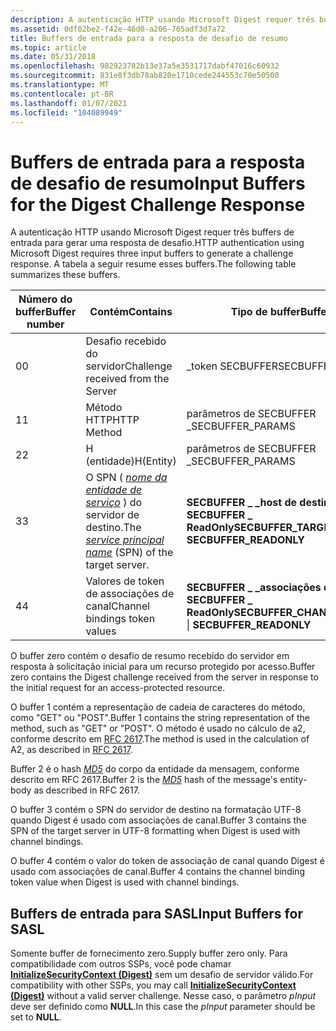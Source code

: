 ```yaml
---
description: A autenticação HTTP usando Microsoft Digest requer três buffers de entrada para gerar uma resposta de desafio. A tabela a seguir resume esses buffers.
ms.assetid: 0df02be2-f42e-46d0-a206-765adf3d7a72
title: Buffers de entrada para a resposta de desafio de resumo
ms.topic: article
ms.date: 05/31/2018
ms.openlocfilehash: 982923782b13e37a5e3531717dabf47016c60932
ms.sourcegitcommit: 831e8f3db78ab820e1710cede244553c70e50500
ms.translationtype: MT
ms.contentlocale: pt-BR
ms.lasthandoff: 01/07/2021
ms.locfileid: "104089949"
---
```

# <a name="input-buffers-for-the-digest-challenge-response"></a><span data-ttu-id="65ef8-104">Buffers de entrada para a resposta de desafio de resumo</span><span class="sxs-lookup"><span data-stu-id="65ef8-104">Input Buffers for the Digest Challenge Response</span></span>

<span data-ttu-id="65ef8-105">A autenticação HTTP usando Microsoft Digest requer três buffers de entrada para gerar uma resposta de desafio.</span><span class="sxs-lookup"><span data-stu-id="65ef8-105">HTTP authentication using Microsoft Digest requires three input buffers to generate a challenge response.</span></span> <span data-ttu-id="65ef8-106">A tabela a seguir resume esses buffers.</span><span class="sxs-lookup"><span data-stu-id="65ef8-106">The following table summarizes these buffers.</span></span>



| <span data-ttu-id="65ef8-107">Número do buffer</span><span class="sxs-lookup"><span data-stu-id="65ef8-107">Buffer number</span></span> | <span data-ttu-id="65ef8-108">Contém</span><span class="sxs-lookup"><span data-stu-id="65ef8-108">Contains</span></span>                                                                                                                                             | <span data-ttu-id="65ef8-109">Tipo de buffer</span><span class="sxs-lookup"><span data-stu-id="65ef8-109">Buffer type</span></span>                                                 |
|---------------|------------------------------------------------------------------------------------------------------------------------------------------------------|-------------------------------------------------------------|
| <span data-ttu-id="65ef8-110">0</span><span class="sxs-lookup"><span data-stu-id="65ef8-110">0</span></span>             | <span data-ttu-id="65ef8-111">Desafio recebido do servidor</span><span class="sxs-lookup"><span data-stu-id="65ef8-111">Challenge received from the Server</span></span>                                                                                                                   | <span data-ttu-id="65ef8-112">\_token SECBUFFER</span><span class="sxs-lookup"><span data-stu-id="65ef8-112">SECBUFFER\_TOKEN</span></span>                                            |
| <span data-ttu-id="65ef8-113">1</span><span class="sxs-lookup"><span data-stu-id="65ef8-113">1</span></span>             | <span data-ttu-id="65ef8-114">Método HTTP</span><span class="sxs-lookup"><span data-stu-id="65ef8-114">HTTP Method</span></span>                                                                                                                                          | <span data-ttu-id="65ef8-115">parâmetros de SECBUFFER \_</span><span class="sxs-lookup"><span data-stu-id="65ef8-115">SECBUFFER\_PARAMS</span></span>                                           |
| <span data-ttu-id="65ef8-116">2</span><span class="sxs-lookup"><span data-stu-id="65ef8-116">2</span></span>             | <span data-ttu-id="65ef8-117">H (entidade)</span><span class="sxs-lookup"><span data-stu-id="65ef8-117">H(Entity)</span></span>                                                                                                                                            | <span data-ttu-id="65ef8-118">parâmetros de SECBUFFER \_</span><span class="sxs-lookup"><span data-stu-id="65ef8-118">SECBUFFER\_PARAMS</span></span>                                           |
| <span data-ttu-id="65ef8-119">3</span><span class="sxs-lookup"><span data-stu-id="65ef8-119">3</span></span>             | <span data-ttu-id="65ef8-120">O SPN ( [*nome da entidade de serviço*](../secgloss/s-gly.md) ) do servidor de destino.</span><span class="sxs-lookup"><span data-stu-id="65ef8-120">The [*service principal name*](../secgloss/s-gly.md) (SPN) of the target server.</span></span> | <span data-ttu-id="65ef8-121">**SECBUFFER \_ \_host de destino** \| **SECBUFFER \_ ReadOnly**</span><span class="sxs-lookup"><span data-stu-id="65ef8-121">**SECBUFFER\_TARGET\_HOST** \| **SECBUFFER\_READONLY**</span></span>      |
| <span data-ttu-id="65ef8-122">4</span><span class="sxs-lookup"><span data-stu-id="65ef8-122">4</span></span>             | <span data-ttu-id="65ef8-123">Valores de token de associações de canal</span><span class="sxs-lookup"><span data-stu-id="65ef8-123">Channel bindings token values</span></span>                                                                                                                        | <span data-ttu-id="65ef8-124">**SECBUFFER \_ \_associações de canal** \| **SECBUFFER \_ ReadOnly**</span><span class="sxs-lookup"><span data-stu-id="65ef8-124">**SECBUFFER\_CHANNEL\_BINDINGS** \| **SECBUFFER\_READONLY**</span></span> |



 

<span data-ttu-id="65ef8-125">O buffer zero contém o desafio de resumo recebido do servidor em resposta à solicitação inicial para um recurso protegido por acesso.</span><span class="sxs-lookup"><span data-stu-id="65ef8-125">Buffer zero contains the Digest challenge received from the server in response to the initial request for an access-protected resource.</span></span>

<span data-ttu-id="65ef8-126">O buffer 1 contém a representação de cadeia de caracteres do método, como "GET" ou "POST".</span><span class="sxs-lookup"><span data-stu-id="65ef8-126">Buffer 1 contains the string representation of the method, such as "GET" or "POST".</span></span> <span data-ttu-id="65ef8-127">O método é usado no cálculo de a2, conforme descrito em [RFC 2617](https://www.ietf.org/rfc/rfc2617.txt).</span><span class="sxs-lookup"><span data-stu-id="65ef8-127">The method is used in the calculation of A2, as described in [RFC 2617](https://www.ietf.org/rfc/rfc2617.txt).</span></span>

<span data-ttu-id="65ef8-128">Buffer 2 é o hash [*MD5*](../secgloss/m-gly.md) do corpo da entidade da mensagem, conforme descrito em RFC 2617.</span><span class="sxs-lookup"><span data-stu-id="65ef8-128">Buffer 2 is the [*MD5*](../secgloss/m-gly.md) hash of the message's entity-body as described in RFC 2617.</span></span>

<span data-ttu-id="65ef8-129">O buffer 3 contém o SPN do servidor de destino na formatação UTF-8 quando Digest é usado com associações de canal.</span><span class="sxs-lookup"><span data-stu-id="65ef8-129">Buffer 3 contains the SPN of the target server in UTF-8 formatting when Digest is used with channel bindings.</span></span>

<span data-ttu-id="65ef8-130">O buffer 4 contém o valor do token de associação de canal quando Digest é usado com associações de canal.</span><span class="sxs-lookup"><span data-stu-id="65ef8-130">Buffer 4 contains the channel binding token value when Digest is used with channel bindings.</span></span>

## <a name="input-buffers-for-sasl"></a><span data-ttu-id="65ef8-131">Buffers de entrada para SASL</span><span class="sxs-lookup"><span data-stu-id="65ef8-131">Input Buffers for SASL</span></span>

<span data-ttu-id="65ef8-132">Somente buffer de fornecimento zero.</span><span class="sxs-lookup"><span data-stu-id="65ef8-132">Supply buffer zero only.</span></span> <span data-ttu-id="65ef8-133">Para compatibilidade com outros SSPs, você pode chamar [**InitializeSecurityContext (Digest)**](/windows/win32/api/sspi/nf-sspi-initializesecuritycontexta) sem um desafio de servidor válido.</span><span class="sxs-lookup"><span data-stu-id="65ef8-133">For compatibility with other SSPs, you may call [**InitializeSecurityContext (Digest)**](/windows/win32/api/sspi/nf-sspi-initializesecuritycontexta) without a valid server challenge.</span></span> <span data-ttu-id="65ef8-134">Nesse caso, o parâmetro *pInput* deve ser definido como **NULL**.</span><span class="sxs-lookup"><span data-stu-id="65ef8-134">In this case the *pInput* parameter should be set to **NULL**.</span></span>

 

 
